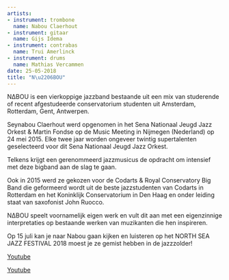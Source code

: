 ```yaml
---
artists:
- instrument: trombone
  name: Nabou Claerhout
- instrument: gitaar
  name: Gijs Idema
- instrument: contrabas
  name: Trui Amerlinck
- instrument: drums
  name: Mathias Vercammen
date: 25-05-2018
title: "N\u2206BOU"
---
```

N∆BOU is een vierkoppige jazzband bestaande uit een mix van studerende of recent afgestudeerde 
conservatorium studenten uit Amsterdam, Rotterdam, Gent, Antwerpen. 

Seynabou Claerhout werd opgenomen in het Sena Nationaal Jeugd Jazz Orkest & Martin Fondse op de Music Meeting 
in Nijmegen (Nederland) op 24 mei 2015. Elke twee jaar worden ongeveer twintig supertalenten geselecteerd voor 
dit Sena Nationaal Jeugd Jazz Orkest. 

Telkens krijgt een gerenommeerd jazzmusicus de opdracht om intensief met deze bigband aan de slag te gaan. 

Ook in 2015 werd ze gekozen voor de Codarts & Royal Conservatory Big Band die geformeerd wordt uit de beste 
jazzstudenten van Codarts in Rotterdam en het Koninklijk Conservatorium in Den Haag en onder leiding staat van saxofonist John Ruocco. 

N∆BOU speelt voornamelijk eigen werk en vult dit aan met een eigenzinnige interpretaties 
op bestaande werken van muzikanten die hen inspireren. 

Op 15 juli kan je naar Nabou gaan kijken en luisteren op het NORTH SEA JAZZ FESTIVAL 2018 moest je ze gemist hebben in de jazzzolder!

[Youtube](https://www.youtube.com/watch?v=yyAaqNLEVpI) 

[Youtube](https://www.youtube.com/watch?v=yyAaqNLEVpI&t=24s)